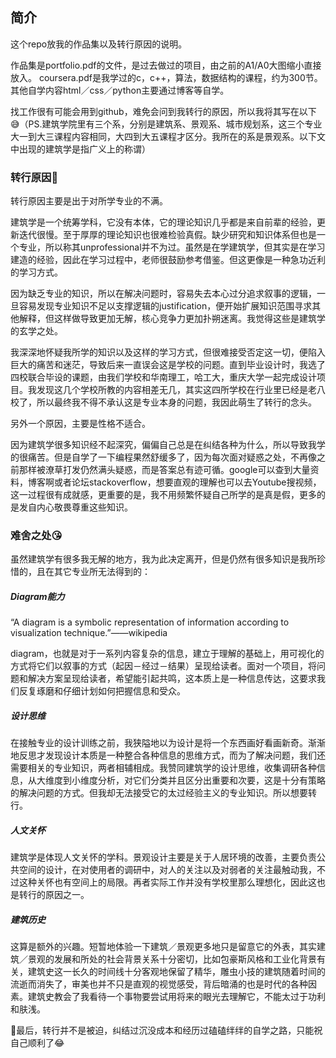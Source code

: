 ## 简介

这个repo放我的作品集以及转行原因的说明。

作品集是portfolio.pdf的文件，是过去做过的项目，由之前的A1/A0大图缩小直接放入。
coursera.pdf是我学过的c，c++，算法，数据结构的课程，约为300节。其他自学内容html／css／python主要通过博客等自学。

找工作很有可能会用到github，难免会问到我转行的原因，所以我将其写在以下😅（PS.建筑学院里有三个系，分别是建筑系、景观系、城市规划系，这三个专业大一到大三课程内容相同，大四到大五课程才区分。我所在的系是景观系。以下文中出现的建筑学是指广义上的称谓）

### 转行原因🤔

转行原因主要是出于对所学专业的不满。

建筑学是一个统筹学科，它没有本体，它的理论知识几乎都是来自前辈的经验，更新迭代很慢。至于厚厚的理论知识也很难检验真假。缺少研究和知识体系但也是一个专业，所以称其unprofessional并不为过。虽然是在学建筑学，但其实是在学习建造的经验，因此在学习过程中，老师很鼓励参考借鉴。但这更像是一种急功近利的学习方式。

因为缺乏专业的知识，所以在解决问题时，容易失去本心过分追求叙事的逻辑，一旦容易发现专业知识不足以支撑逻辑的justification，便开始扩展知识范围寻求其他解释，但这样做导致更加无解，核心竞争力更加扑朔迷离。我觉得这些是建筑学的玄学之处。

我深深地怀疑我所学的知识以及这样的学习方式，但很难接受否定这一切，便陷入巨大的痛苦和迷茫，导致后来一直误会这是学校的问题。直到毕业设计时，我选了四校联合毕设的课题，由我们学校和华南理工，哈工大，重庆大学一起完成设计项目。我发现这几个学校所教的内容相差无几，其实这四所学校在行业里已经是老八校了，所以最终我不得不承认这是专业本身的问题，我因此萌生了转行的念头。

另外一个原因，主要是性格不适合。

因为建筑学很多知识经不起深究，偏偏自己总是在纠结各种为什么，所以导致我学的很痛苦。但是自学了一下编程果然舒缓多了，因为每次面对疑惑之处，不再像之前那样被潦草打发仍然满头疑惑，而是答案总有迹可循。google可以查到大量资料，博客啊或者论坛stackoverflow，想要直观的理解也可以去Youtube搜视频，这一过程很有成就感，更重要的是，我不用频繁怀疑自己所学的是真是假，更多的是发自内心敬畏尊重这些知识。

### 难舍之处😘

虽然建筑学有很多我无解的地方，我为此决定离开，但是仍然有很多知识是我所珍惜的，且在其它专业所无法得到的：

##### Diagram能力

“A diagram is a symbolic representation of information according to visualization technique.”——wikipedia

diagram，也就是对于一系列内容复杂的信息，建立于理解的基础上，用可视化的方式将它们以叙事的方式（起因－经过－结果）呈现给读者。面对一个项目，将问题和解决方案呈现给读者，希望能引起共鸣，这本质上是一种信息传达，这要求我们反复琢磨和仔细计划如何把握信息和受众。

##### 设计思维

在接触专业的设计训练之前，我狭隘地以为设计是将一个东西画好看画新奇。渐渐地反思才发现设计本质是一种整合各种信息的思维方式，而为了解决问题，我们还需要相关的专业知识，两者相辅相成。我赞同建筑学的设计思维，收集调研各种信息，从大维度到小维度分析，对它们分类并且区分出重要和次要，这是十分有策略的解决问题的方式。但我却无法接受它的太过经验主义的专业知识。所以想要转行。

##### 人文关怀

建筑学是体现人文关怀的学科。景观设计主要是关于人居环境的改善，主要负责公共空间的设计，在对使用者的调研中，对人的关注以及对弱者的关注最触动我，不过这种关怀也有空间上的局限。再者实际工作并没有学校里那么理想化，因此这也是转行的原因之一。

##### 建筑历史

这算是额外的兴趣。短暂地体验一下建筑／景观更多地只是留意它的外表，其实建筑／景观的发展和所处的社会背景关系十分密切，比如包豪斯风格和工业化背景有关，建筑史这一长久的时间线十分客观地保留了精华，雕虫小技的建筑随着时间的流逝而消失了，审美也并不只是直观的视觉感受，背后暗涌的也是时代的各种因素。建筑史教会了我看待一个事物要尝试用将来的眼光去理解它，不能太过于功利和肤浅。






👀最后，转行并不是被迫，纠结过沉没成本和经历过磕磕绊绊的自学之路，只能祝自己顺利了😂
